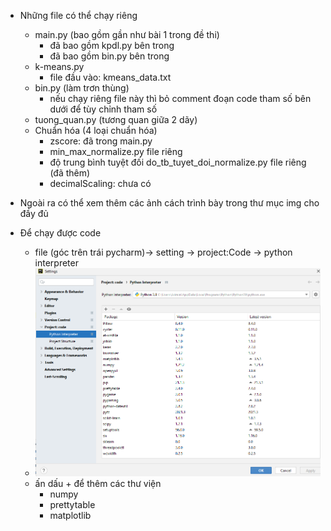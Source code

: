  - Những file có thể chạy riêng
    + main.py (bao gồm gần như bài  1 trong đề thi)
      + đã bao gồm kpdl.py bên trong
      + đã bao gồm bin.py bên trong
    + k-means.py
      + file đầu vào: kmeans_data.txt
    + bin.py (làm trơn thùng)
      + nếu chạy riêng file này thì bỏ  comment  đoạn code tham số bên dưới để tùy chỉnh tham số
    + tuong_quan.py (tương quan giữa 2 dãy)
    + Chuẩn hóa (4 loại chuẩn hóa)
      + zscore: đã trong main.py
      + min_max_normalize.py file riêng
      + độ trung bình tuyệt đối do_tb_tuyet_doi_normalize.py file riêng (đã thêm)
      + decimalScaling: chưa có
 - Ngoài ra có thể xem thêm các ảnh cách trình bày trong thư mục img cho đầy đủ

 - Để chạy được code
   - file (góc trên trái pycharm)-> setting -> project:Code -> python interpreter
   - ![img.png](img.png)
   - ấn dấu + để thêm các thư viện
     - numpy
     - prettytable
     - matplotlib